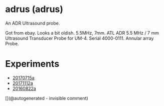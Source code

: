# adrus (adrus)

An ADR Ultrasound  probe.

Got from ebay. Looks a bit oldish. 5.5MHz, 7mm. ATL ADR 5.5 MHz / 7 mm Ultrasound Transducer Probe for UM-4. Serial 4000-0111. Annular array Probe.

# Experiments

* [20170715a](/include/experiments/auto/20170715a.md)
* [20171112a](/include/experiments/auto/20171112a.md)
* [20160822a](/include/experiments/auto/20160822a.md)


[](@autogenerated - invisible comment)